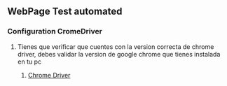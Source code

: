 ## WebPage Test automated

### Configuration CromeDriver

1. Tienes que verificar que cuentes con la version correcta de chrome driver, 
    debes validar la version de google chrome que tienes instalada en tu pc 

   1. [Chrome Driver](https://googlechromelabs.github.io/chrome-for-testing/#stable)